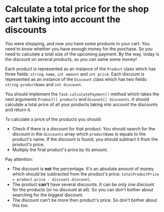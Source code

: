 # Calculate a total price for the shop cart taking into account the discounts

You were shopping, and now you have some products in your cart. You need to know whether you have enough money for the
purchase. So you need to calculate a total size of the upcoming payment. By the way, today is the discount on several
products, so you can same some money!

Each product is represented as an instance of the `Product` class which has three fields: `string name`,
`int amount` and `int price`. Each discount is represented as an instance of the `Discount` class which has two fields:
`string productName` and `int discount`.

You should implement the `Task.calculatePayment()` method which takes the next arguments `Product[] products` and
`Disount[] discounts`. It should calculate a total price of all your products taking into account the discounts and
return it.

To calculate a price of the products you should:

* Check if there is a discount for that product. You should search for the discount in the `discounts` array which
  `productName` is equals to the product's name. If the discount is found, you should subtract it from the product's
  price.
* Multiply the final product's price by its amount.

Pay attention:

* The discount is **not** the percentage. It's an absolute amount of money which should be subtracted from the product's
  price: `totalProductPrice = product.price - discount.discount`.
* The product **can't** have several discounts. It can be only one discount for the products (or no discount at all). So
  you
  can don't bother about searching for the biggest discount.
* The discount can't be more then product's price. So don't bother about this too.